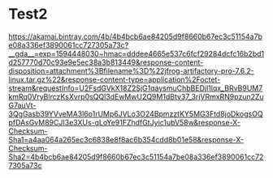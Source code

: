 # Test2

https://akamai.bintray.com/4b/4b4bcb6ae84205d9f8660b67ec3c51154a7be08a336ef3890061cc727305a73c?__gda__=exp=1594448030~hmac=dddee4665e537c6fcf29284dcfc16b2bd1d257770d70c93e9e5ec38a3b813449&response-content-disposition=attachment%3Bfilename%3D%22jfrog-artifactory-pro-7.6.2-linux.tar.gz%22&response-content-type=application%2Foctet-stream&requestInfo=U2FsdGVkX18Z2SjG1qaysmuChbBEDjl1lqx_BRvB9UM7kmRq0VryBlrczKsXvrp0sQQl3dEwMwU2Q9M1dBtv37_3rjVRmxRN9pzun2ZuG7auVt-3QgGasb39YVveMA3l6o1rUMp6JVLo3O24BpmzztKY5MG3Ftd8joDkogsOQpfDAsGvM89CJI3e3XUs-qLoYe91FZhdfGtJyic1ubV58w&response-X-Checksum-Sha1=a4aa064a265ec3c6838e8f8ac6b354cdd8b01e58&response-X-Checksum-Sha2=4b4bcb6ae84205d9f8660b67ec3c51154a7be08a336ef3890061cc727305a73c
